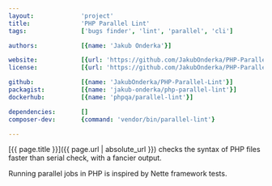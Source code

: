 ```yaml
---
layout:             'project'
title:              'PHP Parallel Lint'
tags:               ['bugs finder', 'lint', 'parallel', 'cli']

authors:            [{name: 'Jakub Onderka'}] 

website:            [{url: 'https://github.com/JakubOnderka/PHP-Parallel-Lint'}]
license:            [{url: 'https://github.com/JakubOnderka/PHP-Parallel-Lint/blob/master/LICENSE', label: 'BSD 2-clause "Simplified" License'}]

github:             [{name: 'JakubOnderka/PHP-Parallel-Lint'}]
packagist:          [{name: 'jakub-onderka/php-parallel-lint'}]               
dockerhub:          [{name: 'phpqa/parallel-lint'}]     

dependencies:       []
composer-dev:       {command: 'vendor/bin/parallel-lint'}

---
```


[{{ page.title }}]({{ page.url | absolute_url }}) checks the syntax of PHP files faster than serial check, with a fancier output.

<!--more--> 

Running parallel jobs in PHP is inspired by Nette framework tests.
